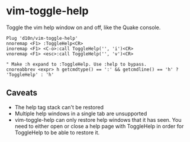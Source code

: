vim-toggle-help
===============

Toggle the vim help window on and off, like the Quake console.

    Plug 'd10n/vim-toggle-help'
    nnoremap <F1> :ToggleHelp<CR>
    inoremap <F1> <C-o>:call ToggleHelp('', 'i')<CR>
    vnoremap <F1> <esc>:call ToggleHelp('', 'v')<CR>

    " Make :h expand to :ToggleHelp. Use :help to bypass.
    cnoreabbrev <expr> h getcmdtype() == ':' && getcmdline() == 'h' ? 'ToggleHelp' : 'h'

## Caveats

 * The help tag stack can't be restored
 * Multiple help windows in a single tab are unsupported
 * vim-toggle-help can only restore help windows that it has seen. You need to either open or close a help page with ToggleHelp in order for ToggleHelp to be able to restore it.

